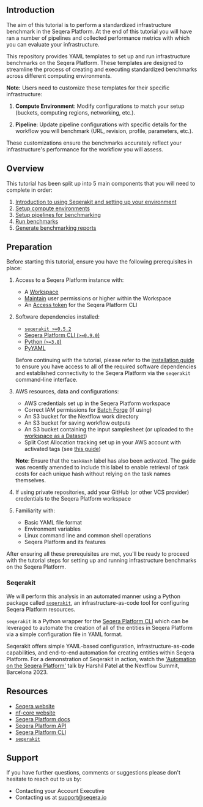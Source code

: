 ## Introduction

The aim of this tutorial is to perform a standardized infrastructure benchmark in the Seqera Platform. At the end of this tutorial you will have ran a number of pipelines and collected performance metrics with which you can evaluate your infrastructure.

This repository provides YAML templates to set up and run infrastructure benchmarks on the Seqera Platform. These templates are designed to streamline the process of creating and executing standardized benchmarks across different computing environments.

**Note:** Users need to customize these templates for their specific infrastructure:

1. **Compute Environment**: Modify configurations to match your setup (buckets, computing regions, networking, etc.).

2. **Pipeline**: Update pipeline configurations with specific details for the workflow you will benchmark (URL, revision, profile, parameters, etc.).

These customizations ensure the benchmarks accurately reflect your infrastructure's performance for the workflow you will assess.


## Overview

This tutorial has been split up into 5 main components that you will need to complete in order:

1. [Introduction to using Seqerakit and setting up your environment](01_setup_environment/README.md)
2. [Setup compute environments](02_setup_compute/README.md)
3. [Setup pipelines for benchmarking](03_setup_pipelines/README.md)
4. [Run benchmarks](04_run_benchmarks/README.md)
5. [Generate benchmarking reports](05_generate_report/README.md) 


## Preparation

Before starting this tutorial, ensure you have the following prerequisites in place:

1. Access to a Seqera Platform instance with:
   - A [Workspace](https://docs.seqera.io/platform/23.3.0/orgs-and-teams/workspace-management) 
   - [Maintain](https://docs.seqera.io/platform/23.3.0/orgs-and-teams/workspace-management#participant-roles) user permissions or higher within the Workspace
   - An [Access token](https://docs.seqera.io/platform/23.3.0/api/overview#authentication) for the Seqera Platform CLI

2. Software dependencies installed:
   - [`seqerakit >=0.5.2`](https://github.com/seqeralabs/seqera-kit#installation)
   - [Seqera Platform CLI (`>=0.9.0`)](https://github.com/seqeralabs/tower-cli#1-installation)
   - [Python (`>=3.8`)](https://www.python.org/downloads/)
   - [PyYAML](https://pypi.org/project/PyYAML/)
   
    Before continuing with the tutorial, please refer to the [installation guide](docs/installation.md) to ensure you have access to all of the required software dependencies and established connectivity to the Seqera Platform via the `seqerakit` command-line interface.

3. AWS resources, data and configurations:
   - AWS credentials set up in the Seqera Platform workspace
   - Correct IAM permissions for [Batch Forge](https://docs.seqera.io/platform/24.1/compute-envs/aws-batch#batch-forge) (if using)
   - An S3 bucket for the Nextflow work directory
   - An S3 bucket for saving workflow outputs
   - An S3 bucket containing the input samplesheet (or uploaded to the [workspace as a Dataset](https://docs.seqera.io/platform/24.1/data/datasets))
   - Split Cost Allocation tracking set up in your AWS account with activated tags (see [this guide](./docs/assets/aws-split-cost-allocation-guide.md))

    **Note**: Ensure that the `taskHash` label has also been activated. The guide was recently amended to include this label to enable retrieval of task costs for each unique hash without relying on the task names themselves.

4. If using private repositories, add your GitHub (or other VCS provider) credentials to the Seqera Platform workspace

5. Familiarity with:
   - Basic YAML file format
   - Environment variables
   - Linux command line and common shell operations
   - Seqera Platform and its features

After ensuring all these prerequisites are met, you'll be ready to proceed with the tutorial steps for setting up and running infrastructure benchmarks on the Seqera Platform.

### Seqerakit

We will perform this analysis in an automated manner using a Python package called [`seqerakit`](https://github.com/seqeralabs/seqera-kit), an infrastructure-as-code tool for configuring Seqera Platform resources.

`seqerakit` is a Python wrapper for the [Seqera Platform CLI](https://github.com/seqeralabs/tower-cli) which can be leveraged to automate the creation of all of the entities in Seqera Platform via a simple configuration file in YAML format.

Seqerakit offers simple YAML-based configuration, infrastructure-as-code capabilities, and end-to-end automation for creating entities within Seqera Platform. For a demonstration of Seqerakit in action, watch the ['Automation on the Seqera Platform'](https://www.youtube.com/watch?v=1ZQPiktMIzg) talk by Harshil Patel at the Nextflow Summit, Barcelona 2023.

## Resources

- [Seqera website](https://seqera.io/)
- [nf-core website](https://nf-co.re/)
- [Seqera Platform docs](https://docs.seqera.io/)
- [Seqera Platform API](https://tower.nf/openapi/index.html)
- [Seqera Platform CLI](https://github.com/seqeralabs/tower-cli)
- [`seqerakit`](https://github.com/seqeralabs/seqera-kit)

## Support

If you have further questions, comments or suggestions please don't hesitate to reach out to us by:

- Contacting your Account Executive
- Contacting us at [support@seqera.io](mailto:support@seqera.io)